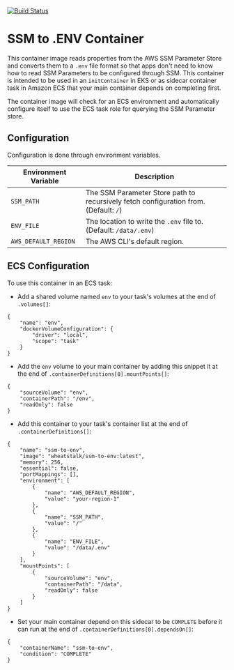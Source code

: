 [![Build Status](https://travis-ci.org/misterjoshua/ssm-to-env.svg?branch=master)](https://travis-ci.org/misterjoshua/ssm-to-env)

# SSM to .ENV Container

This container image reads properties from the AWS SSM Parameter Store and converts them to a `.env` file format so that apps don't need to know how to read SSM Parameters to be configured through SSM. This container is intended to be used in an `initContainer` in EKS or as sidecar container task in Amazon ECS that your main container depends on completing first.

The container image will check for an ECS environment and automatically configure itself to use the ECS task role for querying the SSM Parameter store.

## Configuration

Configuration is done through environment variables.

| Environment Variable | Description |
| -------------------- | ----------- |
| `SSM_PATH` | The SSM Parameter Store path to recursively fetch configuration from. (Default: `/`)
| `ENV_FILE` | The location to write the `.env` file to. (Default: `/data/.env`)
| `AWS_DEFAULT_REGION` | The AWS CLI's default region.

## ECS Configuration

To use this container in an ECS task:

* Add a shared volume named `env` to your task's volumes at the end of `.volumes[]`:
```
{
    "name": "env",
    "dockerVolumeConfiguration": {
        "driver": "local",
        "scope": "task"
    }
}
```
* Add the `env` volume to your main container by adding this snippet it at the end of `.containerDefinitions[0].mountPoints[]`:

```
{
    "sourceVolume": "env",
    "containerPath": "/env",
    "readOnly": false
}
```

* Add this container to your task's container list at the end of `.containerDefinitions[]`:

```
{
    "name": "ssm-to-env",
    "image": "wheatstalk/ssm-to-env:latest",
    "memory": 256,
    "essential": false,
    "portMappings": [],
    "environment": [
        {
            "name": "AWS_DEFAULT_REGION",
            "value": "your-region-1"
        },
        {
            "name": "SSM_PATH",
            "value": "/"
        },
        {
            "name": "ENV_FILE",
            "value": "/data/.env"
        }
    ],
    "mountPoints": [
        {
            "sourceVolume": "env",
            "containerPath": "/data",
            "readOnly": false
        }
    ]
}
```

* Set your main container depend on this sidecar to be `COMPLETE` before it can run at the end of `.containerDefinitions[0].dependsOn[]`:

```
{
    "containerName": "ssm-to-env",
    "condition": "COMPLETE"
}
```

